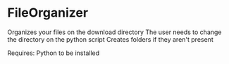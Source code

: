 # FileOrganizer
Organizes your files on the download directory
The user needs to change the directory on the python script
Creates folders if they aren't present

Requires:
    Python to be installed
